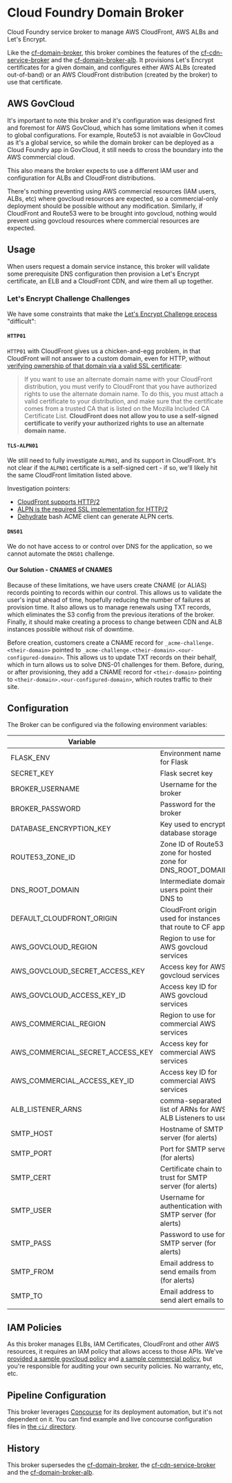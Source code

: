 # Cloud Foundry Domain Broker

Cloud Foundry service broker to manage AWS CloudFront, AWS ALBs and Let's Encrypt.

Like the [cf-domain-broker](https://github.com/18F/cf-domain-broker), this
broker combines the features of the
[cf-cdn-service-broker](https://github.com/18F/cf-cdn-service-broker) and
the [cf-domain-broker-alb](https://github.com/18F/cf-domain-broker-alb). It
provisions Let's Encrypt certificates for a given domain, and configures
either AWS ALBs (created out-of-band) or an AWS CloudFront distribution
(created by the broker) to use that certificate.

## AWS GovCloud 

It's important to note this broker and it's configuration was designed first
and foremost for AWS GovCloud, which has some limitations when it comes to
global configurations. For example, Route53 is not avaialble in GovCloud as
it's a global service, so while the domain broker can be deployed as a Cloud
Foundry app in GovCloud, it still needs to cross the boundary into the AWS
commercial cloud.

This also means the broker expects to use a different IAM user and configuration
for ALBs and CloudFront distributions.

There's nothing preventing using AWS commercial resources (IAM users, ALBs, etc) where
govcloud resources are expected, so a commercial-only deployment should be possible
without any modification. Similarly, if CloudFront and Route53 were to be brought
into govcloud, nothing would prevent using govcloud resources where commercial resources
are expected.

## Usage

When users request a domain service instance, this broker will validate some
prerequisite DNS configuration then provision a Let's Encrypt certificate, 
an ELB and a CloudFront CDN, and wire them all up together. 

### Let's Encrypt Challenge Challenges

We have some constraints that make the [Let's Encrypt Challenge
process](https://letsencrypt.org/docs/challenge-types/) "difficult":

#### `HTTP01`

`HTTP01` with CloudFront gives us a chicken-and-egg problem, in that CloudFront
will not answer to a custom domain, even for HTTP, without [verifying ownership
of that domain via a valid SSL
certificate](https://docs.aws.amazon.com/AmazonCloudFront/latest/DeveloperGuide/cnames-and-https-requirements.html#https-requirements-certificate-issuer):

> If you want to use an alternate domain name with your CloudFront
> distribution, you must verify to CloudFront that you have authorized rights
> to use the alternate domain name. To do this, you must attach a valid
> certificate to your distribution, and make sure that the certificate comes
> from a trusted CA that is listed on the Mozilla Included CA Certificate List.
> **CloudFront does not allow you to use a self-signed certificate to verify your
> authorized rights to use an alternate domain name.**

#### `TLS-ALPN01`

We still need to fully investigate `ALPN01`, and its support in CloudFront.
It's not clear if the `ALPN01` certificate is a self-signed cert - if so, we'll
likely hit the same CloudFront limitation listed above.

Investigation pointers:

- [CloudFront supports HTTP/2](https://aws.amazon.com/about-aws/whats-new/2016/09/amazon-cloudfront-now-supports-http2/)
- [ALPN is the required SSL implementation for HTTP/2](https://en.wikipedia.org/wiki/Application-Layer_Protocol_Negotiation)
- [Dehydrate](https://github.com/lukas2511/dehydrated/blob/master/docs/tls-alpn.md) bash ACME client can generate ALPN certs.

#### `DNS01`

We do not have access to or control over DNS for the application, so we cannot
automate the `DNS01` challenge.

#### Our Solution - CNAMES of CNAMES

Because of these limitations, we have users create CNAME (or ALIAS) records pointing
to records within our control. This allows us to validate the user's input ahead of time,
hopefully reducing the number of failures at provision time. It also allows us to manage
renewals using TXT records, which eliminates the S3 config from the previous iterations
of the broker. Finally, it should make creating a process to change between CDN and ALB
instances possible without risk of downtime.

Before creation, customers create a CNAME record for `_acme-challenge.<their-domain>`
pointed to `_acme-challenge.<their-domain>.<our-configured-domain>`. This allows us to
update TXT records on their behalf, which in turn allows us to solve DNS-01 challenges for
them.
Before, during, or after provisioning, they add a CNAME record for `<their-domain>` pointing
to `<their-domain>.<our-configured-domain>`, which routes traffic to their site.

## Configuration

The Broker can be configured via the following environment variables:

| Variable                         |                                                             |
| ---------------------------------|-------------------------------------------------------------|
| FLASK_ENV                        | Environment name for Flask                                  |
| SECRET_KEY                       | Flask secret key                                            |
| BROKER_USERNAME                  | Username for the broker                                     |
| BROKER_PASSWORD                  | Password for the broker                                     |
| DATABASE_ENCRYPTION_KEY          | Key used to encrypt database storage                        |
| ROUTE53_ZONE_ID                  | Zone ID of Route53 zone for hosted zone for DNS_ROOT_DOMAIN |
| DNS_ROOT_DOMAIN                  | Intermediate domain users point their DNS to                |
| DEFAULT_CLOUDFRONT_ORIGIN        | CloudFront origin used for instances that route to CF apps  |
| AWS_GOVCLOUD_REGION              | Region to use for AWS govcloud services                     |
| AWS_GOVCLOUD_SECRET_ACCESS_KEY   | Access key for AWS govcloud services                        |
| AWS_GOVCLOUD_ACCESS_KEY_ID       | Access key ID for AWS govcloud services                     |
| AWS_COMMERCIAL_REGION            | Region to use for commercial AWS services                   |
| AWS_COMMERCIAL_SECRET_ACCESS_KEY | Access key for commercial AWS services                      |
| AWS_COMMERCIAL_ACCESS_KEY_ID     | Access key ID for commercial AWS services                   |
| ALB_LISTENER_ARNS                | comma-separated list of ARNs for AWS ALB Listeners to use   |
| SMTP_HOST                        | Hostname of SMTP server (for alerts)                        |
| SMTP_PORT                        | Port for SMTP server (for alerts)                           |
| SMTP_CERT                        | Certificate chain to trust for SMTP server (for alerts)     |
| SMTP_USER                        | Username for authentication with SMTP server (for alerts)   |
| SMTP_PASS                        | Password to use for SMTP server (for alerts)                |
| SMTP_FROM                        | Email address to send emails from (for alerts)              |
| SMTP_TO                          | Email address to send alert emails to                       |
|                                  |                                                             |

## IAM Policies

As this broker manages ELBs, IAM Certificates, CloudFront and other
AWS resources, it requires an IAM policy that allows access to those APIs.
We've [provided a sample govcloud policy](/docs/sample_iam_policy_govcloud.json)
and [a sample commercial policy](/docs/sample_iam_policy_commercial.json), but
you're responsible for auditing your own security policies. No warranty, etc, etc.

## Pipeline Configuration

This broker leverages [Concourse](https://concourse-ci.org) for its deployment
automation, but it's not dependent on it. You can find example and live
concourse configuration files in [the `ci/` directory](/ci).

## History

This broker supersedes the
[cf-domain-broker](https://github.com/18F/cf-domain-broker), the
[cf-cdn-service-broker](https://github.com/18F/cf-cdn-service-broker) and
the [cf-domain-broker-alb](https://github.com/18F/cf-domain-broker-alb).
